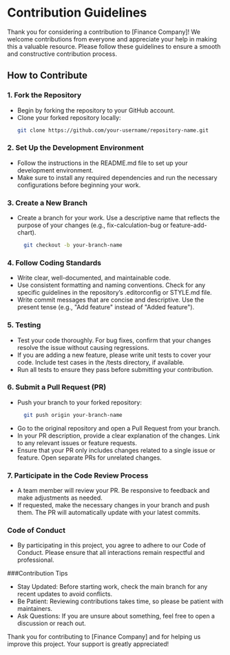 # Contribution Guidelines

Thank you for considering a contribution to [Finance Company]! We welcome contributions from everyone and appreciate your help in making this a valuable resource. Please follow these guidelines to ensure a smooth and constructive contribution process.

## How to Contribute

### 1. Fork the Repository
- Begin by forking the repository to your GitHub account.
- Clone your forked repository locally:  
  ```bash
  git clone https://github.com/your-username/repository-name.git
  ```
### 2. Set Up the Development Environment
- Follow the instructions in the README.md file to set up your development environment.
- Make sure to install any required dependencies and run the necessary configurations before beginning your work.

### 3. Create a New Branch
- Create a branch for your work. Use a descriptive name that reflects the purpose of your changes (e.g., fix-calculation-bug or feature-add-chart).
  ```bash
    git checkout -b your-branch-name
  ```

### 4. Follow Coding Standards
- Write clear, well-documented, and maintainable code.
- Use consistent formatting and naming conventions. Check for any specific guidelines in the repository’s .editorconfig or STYLE.md file.
- Write commit messages that are concise and descriptive. Use the present tense (e.g., "Add feature" instead of "Added feature").

### 5. Testing
- Test your code thoroughly. For bug fixes, confirm that your changes resolve the issue without causing regressions.
- If you are adding a new feature, please write unit tests to cover your code. Include test cases in the /tests directory, if available.
- Run all tests to ensure they pass before submitting your contribution.

### 6. Submit a Pull Request (PR)
- Push your branch to your forked repository:
  ```bash
    git push origin your-branch-name
  ```
- Go to the original repository and open a Pull Request from your branch.
- In your PR description, provide a clear explanation of the changes. Link to any relevant issues or feature requests.
- Ensure that your PR only includes changes related to a single issue or feature. Open separate PRs for unrelated changes.

### 7. Participate in the Code Review Process
- A team member will review your PR. Be responsive to feedback and make adjustments as needed.
- If requested, make the necessary changes in your branch and push them. The PR will automatically update with your latest commits.

### Code of Conduct
- By participating in this project, you agree to adhere to our Code of Conduct. Please ensure that all interactions remain respectful and professional.

###Contribution Tips
- Stay Updated: Before starting work, check the main branch for any recent updates to avoid conflicts.
- Be Patient: Reviewing contributions takes time, so please be patient with maintainers.
- Ask Questions: If you are unsure about something, feel free to open a discussion or reach out.

Thank you for contributing to [Finance Company] and for helping us improve this project. Your support is greatly appreciated!

